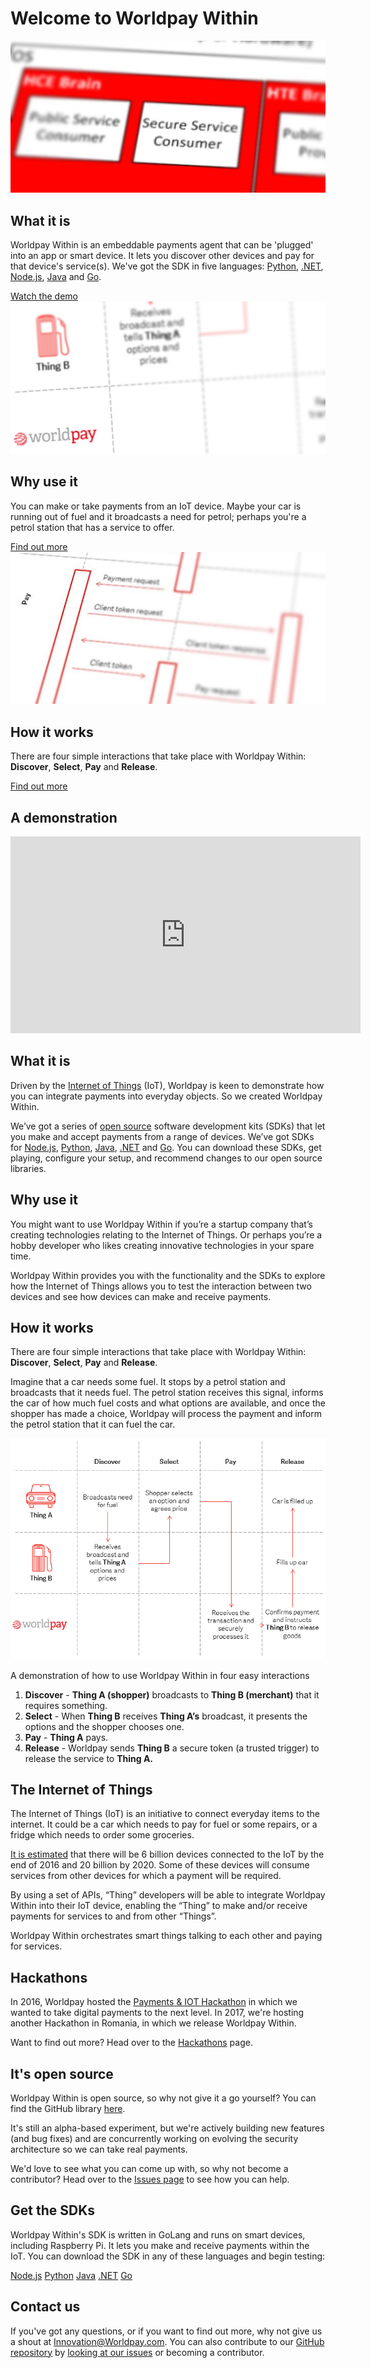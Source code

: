 # Welcome to Worldpay Within

<div class="explainer left">
  <div>
    <img src="images/the-flows/what-is-it.png" />
  </div>
  <div class="txt">
    <h2>What it is</h2>
    <p>Worldpay Within is an embeddable payments agent that can be 'plugged' into an app or smart device. It lets you discover other devices and pay for that device's service(s). We've got the SDK in five languages: <a href="python27">Python</a>, <a href="dotnet">.NET</a>, <a href="nodejs">Node.js</a>, <a href="python27">Java</a> and <a href="getting-started-with-go">Go</a>.</p>
    <a class="md-button" href="#demo">Watch the demo</a>
  </div>
</div>

<div class="explainer right">
  <div>
     <img src="images/the-flows/why-use-it.png" />
  </div>
  <div class="txt">
    <h2>Why use it</h2>
    <p>You can make or take payments from an IoT device. Maybe your car is running out of fuel and it broadcasts a need for petrol; perhaps you're a petrol station that has a service to offer.</p>
    <a class="md-button" href="#why-use-it">Find out more</a>

  </div>
</div>

<div class="explainer left">
  <div>
    <img src="images/the-flows/how-it-works-new.png" />
  </div>
  <div class="txt">
    <h2>How it works</h2>
    <p>There are four simple interactions that take place with Worldpay Within: <strong>Discover</strong>, <strong>Select</strong>, <strong>Pay</strong> and <strong>Release</strong>.</p>
    <a class="md-button" href="#how-it-works">Find out more</a>
  </div>
</div>

<div class="explainer center">
  <div class="txt">
    <h2 id="demo">A demonstration</h2>
    <p>  </p>
  </div>
  <div>
    <iframe width="560" height="315" src="https://www.youtube.com/embed/94fm-DYtLb8" frameborder="0" allowfullscreen></iframe>
  </div>
</div>

## What it is

Driven by the [Internet of Things](#iot) (IoT), Worldpay is keen to demonstrate how you can integrate payments into everyday objects. So we created Worldpay Within.

We’ve got a series of [open source](#open-source) software development kits (SDKs) that let you make and accept payments from a range of devices. We’ve got SDKs for [Node.js](nodejs), [Python](python27), [Java](java), [.NET](dotnet) and [Go](getting-started-with-go). You can download these SDKs, get playing, configure your setup, and recommend changes to our open source libraries.


## <a name="why-use-it"></a> Why use it

You might want to use Worldpay Within if you’re a startup company that’s creating technologies relating to the Internet of Things. Or perhaps you’re a hobby developer who likes creating innovative technologies in your spare time.

Worldpay Within provides you with the functionality and the SDKs to explore how the Internet of Things allows you to test the interaction between two devices and see how devices can make and receive payments.


## <a name="how-it-works"></a> How it works

There are four simple interactions that take place with Worldpay Within: **Discover**, **Select**, **Pay** and **Release**.

Imagine that a car needs some fuel. It stops by a petrol station and broadcasts that it needs fuel. The petrol station receives this signal, informs the car of how much fuel costs and what options are available, and once the shopper has made a choice, Worldpay will process the payment and inform the petrol station that it can fuel the car.

![A flow of how you could use Worldpay Within](images/the-flows/car-fuel-flow.png)
<figcaption>A demonstration of how to use Worldpay Within in four easy interactions</figcaption>

1.  **Discover** - **Thing A (shopper)** broadcasts to **Thing B (merchant)** that it requires something.
2.  **Select** - When **Thing B** receives **Thing A’s** broadcast, it presents the options and the shopper chooses one.
3.  **Pay** - **Thing A** pays.
4.  **Release** - Worldpay sends **Thing B** a secure token (a trusted trigger) to release the service to **Thing A.**


## <a name="iot"></a> The Internet of Things

The Internet of Things (IoT) is an initiative to connect everyday items to the internet. It could be a car which needs to pay for fuel or some repairs, or a fridge which needs to order some groceries.

[It is estimated](http://www.gartner.com/newsroom/id/3165317) that there will be 6 billion devices connected to the IoT by the end of 2016 and 20 billion by 2020\. Some of these devices will consume services from other devices for which a payment will be required.

By using a set of APIs, “Thing” developers will be able to integrate Worldpay Within into their IoT device, enabling the “Thing” to make and/or receive payments for services to and from other “Things”.

Worldpay Within orchestrates smart things talking to each other and paying for services.

## Hackathons

In 2016, Worldpay hosted the [Payments & IOT Hackathon](http://worldpay-hackathon.bemyapp.com) in which we wanted to take digital payments to the next level. In 2017, we're hosting another Hackathon in Romania, in which we release Worldpay Within.

Want to find out more? Head over to the [Hackathons](hackathons) page.


## <a name="open-source"></a> It's open source

Worldpay Within is open source, so why not give it a go yourself? You can find the GitHub library [here](https://github.com/WPTechInnovation/worldpay-within-sdk).

It's still an alpha-based experiment, but we're actively building new features (and bug fixes) and are concurrently working on evolving the security architecture so we can take real payments.

We'd love to see what you can come up with, so why not become a contributor? Head over to the [Issues page](https://github.com/WPTechInnovation/worldpay-within-sdk/issues) to see how you can help. 

## Get the SDKs

Worldpay Within's SDK is written in GoLang and runs on smart devices, including Raspberry Pi. It lets you make and receive payments within the IoT. You can download the SDK in any of these languages and begin testing:
<div class="download">
  <a class="md-button" href="nodejs">Node.js</a>
  <a class="md-button" href="python27">Python</a>
  <a class="md-button" href="java">Java</a>
  <a class="md-button" href="dotnet">.NET</a>
  <a class="md-button" href="getting-started-with-go">Go</a>
</div>

## Contact us

If you've got any questions, or if you want to find out more, why not give us a shout at [Innovation@Worldpay.com](mailto:innovation@worldpay.com).
You can also contribute to our [GitHub repository](https://github.com/WPTechInnovation/worldpay-within-sdk) by [looking at our issues](https://github.com/WPTechInnovation/worldpay-within-sdk/issues) or becoming a contributor.